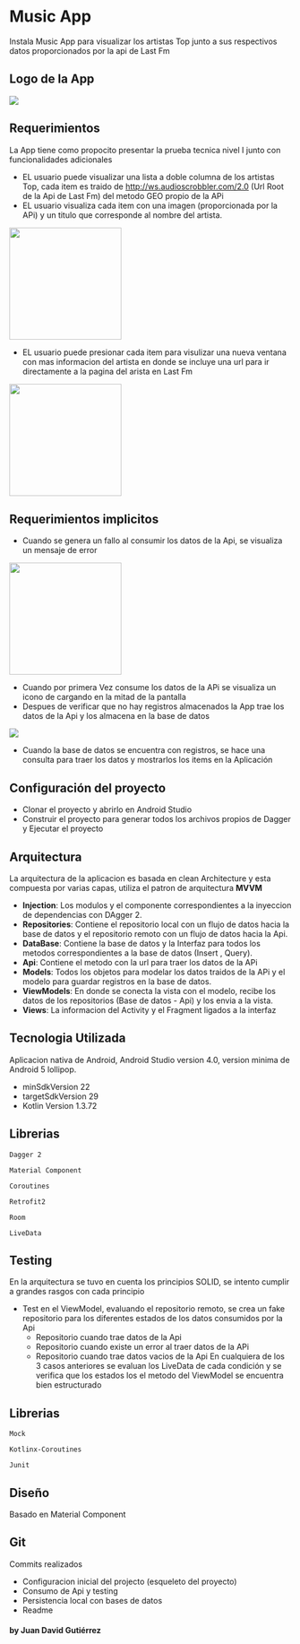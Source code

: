 # Music App

Instala Music App para visualizar los artistas Top junto a sus respectivos datos proporcionados por la api de Last Fm

## Logo de la App
<img src="https://user-images.githubusercontent.com/31577004/91366692-10d49a00-e7ca-11ea-9d0c-53e96c5b3c4c.png" widh="200" />

## Requerimientos
La App tiene como propocito presentar la prueba tecnica nivel I junto con funcionalidades adicionales

* EL usuario puede visualizar una lista a doble columna de los artistas Top, cada item es traido de http://ws.audioscrobbler.com/2.0 (Url Root de la Api de Last Fm) del metodo GEO propio de la APi
* EL usuario visualiza cada item con una imagen (proporcionada por la APi) y un titulo que corresponde al nombre del artista.
<img src="https://user-images.githubusercontent.com/31577004/91367700-c30d6100-e7cc-11ea-8788-6403010b1619.jpeg" width="200" />

* EL usuario puede presionar cada item para visulizar una nueva ventana con mas informacion del artista en donde se incluye una url para ir directamente a la pagina del arista en Last Fm
<img src="https://user-images.githubusercontent.com/31577004/91367742-e0422f80-e7cc-11ea-8d5d-c4a62b38ec4e.jpeg" width="200" />

## Requerimientos implicitos 
* Cuando se genera un fallo al consumir los datos de la Api, se visualiza un mensaje de error

<img src="https://user-images.githubusercontent.com/31577004/91368268-4085a100-e7ce-11ea-9739-f3eea21248f7.jpeg" width="200" />

* Cuando por primera Vez consume los datos de la APi se visualiza un icono de cargando en la mitad de la pantalla 
* Despues de verificar que no hay registros almacenados la App trae los datos de la Api y los almacena en la base de datos

<img src="https://user-images.githubusercontent.com/31577004/91368506-e76a3d00-e7ce-11ea-86e1-754f728090e7.PNG"/>

* Cuando la base de datos se encuentra con registros, se hace una consulta para traer los datos y mostrarlos los items en la Aplicación

## Configuración del proyecto
* Clonar el proyecto y abrirlo en Android Studio
* Construir el proyecto para generar todos los archivos propios de Dagger y Ejecutar el proyecto

## Arquitectura
La arquitectura de la aplicacion es basada en clean Architecture y esta compuesta por varias capas, utiliza el patron de arquitectura **MVVM** 

* **Injection**: Los modulos y el componente correspondientes a la inyeccion de dependencias con DAgger 2.
* **Repositories**: Contiene el repositorio local con un flujo de datos hacia la  base de datos y el repositorio remoto con un flujo de datos hacia la Api.
* **DataBase**: Contiene la base de datos y la Interfaz para todos los metodos correspondientes a la base de datos (Insert , Query).
* **Api**: Contiene el metodo con la url para traer los datos de la APi
* **Models**: Todos los objetos para modelar los datos traidos de la APi y el modelo para guardar registros en la base de datos.
* **ViewModels**: En donde se conecta la vista con el modelo, recibe los datos de los repositorios (Base de datos - Api) y los envia a la vista.
* **Views**: La informacion del Activity y el Fragment ligados a la interfaz

## Tecnologia Utilizada

Aplicacion nativa de Android, Android Studio version 4.0, version minima de Android 5 lollipop.

* minSdkVersion 22
* targetSdkVersion 29
* Kotlin Version 1.3.72


## Librerias

```
Dagger 2

Material Component

Coroutines

Retrofit2

Room

LiveData

```

## Testing
En la arquitectura se tuvo en cuenta los principios SOLID, se intento cumplir a grandes rasgos con cada principio

* Test en el ViewModel, evaluando el repositorio remoto, se crea un fake repositorio para los diferentes estados de los datos consumidos por la Api
    * Repositorio cuando trae datos de la Api
    * Repositorio cuando existe un error al traer datos de la APi
    * Repositorio cuando trae datos vacios de la Api
En cualquiera de los 3 casos anteriores se evaluan los LiveData de cada condición y se verifica que los estados los el metodo del ViewModel se encuentra bien estructurado

## Librerias


```
Mock

Kotlinx-Coroutines

Junit

```
 
## Diseño 
Basado en Material Component

## Git
Commits realizados 
* Configuracion inicial del projecto (esqueleto del proyecto)
* Consumo de Api y testing
* Persistencia local con bases de datos
* Readme


#### by Juan David Gutiérrez



  
